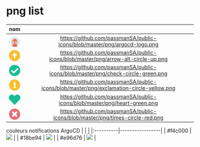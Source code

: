 # png list



| nom  |  |
|------------- | :-------------: |
| <img src="https://github.com/passmanSA/public-icons/blob/master/png/argocd-logo.png" width=32 align=center> | https://github.com/passmanSA/public-icons/blob/master/png/argocd-logo.png |
| <img src="https://github.com/passmanSA/public-icons/blob/master/png/arrow-alt-circle-up.png" width=32 align=center> | https://github.com/passmanSA/public-icons/blob/master/png/arrow-alt-circle-up.png |
| <img src="https://github.com/passmanSA/public-icons/blob/master/png/check-circle-green.png" width=32 align=center> | https://github.com/passmanSA/public-icons/blob/master/png/check-circle-green.png |
| <img src="https://github.com/passmanSA/public-icons/blob/master/png/exclamation-circle-yellow.png" width=32 align=center> | https://github.com/passmanSA/public-icons/blob/master/png/exclamation-circle-yellow.png |
| <img src="https://github.com/passmanSA/public-icons/blob/master/png/heart-green.png" width=32 align=center> | https://github.com/passmanSA/public-icons/blob/master/png/heart-green.png |
| <img src="https://github.com/passmanSA/public-icons/blob/master/png/times-circle-red.png" width=32 align=center> | https://github.com/passmanSA/public-icons/blob/master/png/times-circle-red.png |


couleurs notifications ArgoCD
| | |
|:----------|-----------------|
| #f4c000 | <img src="http://via.placeholder.com/40/f4c000/f4c000"> |
| #18be94 | <img src="http://via.placeholder.com/40/18be94/18be94"> |
| #e96d76 | <img src="http://via.placeholder.com/40/e96d76/e96d76"> |
